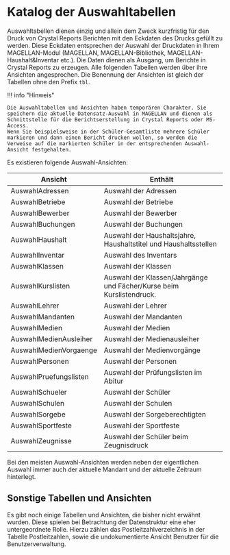 # Katalog der Auswahltabellen

Auswahltabellen dienen einzig und allein dem Zweck kurzfristig für den Druck von Crystal Reports Berichten mit den Eckdaten des Drucks gefüllt zu werden. Diese Eckdaten entsprechen der Auswahl der Druckdaten in Ihrem MAGELLAN-Modul (MAGELLAN, MAGELLAN-Bibliothek, MAGELLAN-Haushalt&Inventar etc.). Die Daten dienen als Ausgang, um Berichte in Crystal Reports zu erzeugen.
Alle folgenden Tabellen werden über ihre Ansichten angesprochen. Die Benennung der Ansichten ist gleich der Tabellen ohne den Prefix `tbl`.

!!! info "Hinweis"

    Die Auswahltabellen und Ansichten haben temporären Charakter. Sie speichern die aktuelle Datensatz-Auswahl in MAGELLAN und dienen als Schnittstelle für die Berichtserstellung in Crystal Reports oder MS-Access. 
    Wenn Sie beispielsweise in der Schüler-Gesamtliste mehrere Schüler markieren und dann einen Bericht drucken wollen, so werden die Verweise auf die markierten Schüler in der entsprechenden Auswahl-Ansicht festgehalten. 

Es existieren folgende Auswahl-Ansichten:

| Ansicht                | Enthält                                  |
|------------------------|------------------------------------------|
| AuswahlAdressen        | Auswahl der Adressen                     |
| AuswahlBetriebe        | Auswahl der Betriebe                     |
| AuswahlBewerber        | Auswahl der Bewerber                     |
| AuswahlBuchungen       | Auswahl der Buchungen                    |
| AuswahlHaushalt        | Auswahl der Haushaltsjahre, Haushaltstitel und Haushaltsstellen |
| AuswahlInventar        | Auswahl des Inventars                    |
| AuswahlKlassen         | Auswahl der Klassen                      |
| AuswahlKurslisten      | Auswahl der Klassen/Jahrgänge und Fächer/Kurse beim Kurslistendruck. |
| AuswahlLehrer          | Auswahl der Lehrer                       |
| AuswahlMandanten       | Auswahl der Mandanten                    |
| AuswahlMedien          | Auswahl der Medien                       |
| AuswahlMedienAusleiher | Auswahl der Medienausleiher              |
| AuswahlMedienVorgaenge | Auswahl der Medienvorgänge               |
| AuswahlPersonen        | Auswahl der Personen                     |
| AuswahlPruefungslisten | Auswahl der Prüfungslisten im Abitur     |
| AuswahlSchueler        | Auswahl der Schüler                      |
| AuswahlSchulen         | Auswahl der Schulen                      |
| AuswahlSorgebe         | Auswahl der Sorgeberechtigten            |
| AuswahlSportfeste      | Auswahl der Sportfeste                   |
| AuswahlZeugnisse       | Auswahl der Schüler beim Zeugnisdruck    |

Bei den meisten Auswahl-Ansichten werden neben der eigentlichen Auswahl immer auch der aktuelle Mandant und der aktuelle Zeitraum hinterlegt.

## Sonstige Tabellen und Ansichten

Es gibt noch einige Tabellen und Ansichten, die bisher nicht erwähnt wurden. Diese spielen bei Betrachtung der Datenstruktur eine eher untergeordnete Rolle. Hierzu zählen das Postleitzahlverzeichnis in der Tabelle Postleitzahlen, sowie die undokumentierte Ansicht Benutzer für die Benutzerverwaltung.
